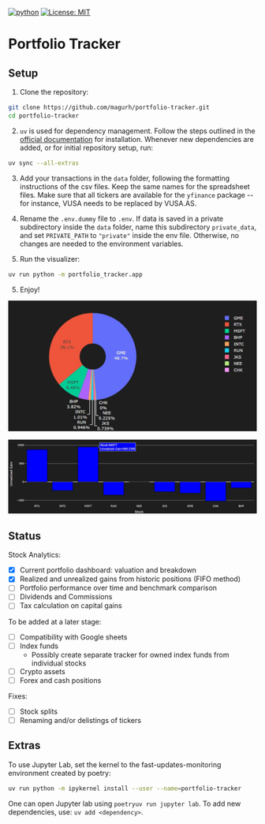 [![python](https://img.shields.io/badge/Python-3.11-3776AB.svg?style=flat&logo=python&logoColor=white)](https://www.python.org) 
[![License: MIT](https://img.shields.io/badge/License-MIT-blue.svg)](https://choosealicense.com/licenses/mit/)

# Portfolio Tracker

## Setup

1. Clone the repository:

```bash
git clone https://github.com/magurh/portfolio-tracker.git
cd portfolio-tracker
```

2. `uv` is used for dependency management. 
Follow the steps outlined in the [official documentation](https://docs.astral.sh/uv/getting-started/installation/#docker) for installation.
Whenever new dependencies are added, or for initial repository setup, run:

```bash
uv sync --all-extras
```

3. Add your transactions in the `data` folder, following the formatting instructions of the csv files.
Keep the same names for the spreadsheet files.
Make sure that all tickers are available for the `yfinance` package -- for instance, VUSA needs to be replaced by VUSA.AS.

4. Rename the `.env.dummy` file to `.env`.
If data is saved in a private subdirectory inside the `data` folder, name this subdirectory `private_data`, and set `PRIVATE_PATH` to `"private"` inside the env file.
Otherwise, no changes are needed to the environment variables.

4. Run the visualizer:

```bash
uv run python -m portfolio_tracker.app
```

5. Enjoy!

<p align="center">
  <img src="portfolio_distribution.jpg">
</p>

<p align="center">
  <img src="unrealized_gains.jpg">
</p>


## Status

Stock Analytics:

* [x] Current portfolio dashboard: valuation and breakdown
* [X] Realized and unrealized gains from historic positions (FIFO method)
* [ ] Portfolio performance over time and benchmark comparison
* [ ] Dividends and Commissions
* [ ] Tax calculation on capital gains

To be added at a later stage:

* [ ] Compatibility with Google sheets
* [ ] Index funds
    * Possibly create separate tracker for owned index funds from individual stocks
* [ ] Crypto assets
* [ ] Forex and cash positions

Fixes:

* [ ] Stock splits
* [ ] Renaming and/or delistings of tickers

## Extras 

To use Jupyter Lab, set the kernel to the fast-updates-monitoring environment created by poetry:

```bash
uv run python -m ipykernel install --user --name=portfolio-tracker
```

One can open Jupyter lab using `poetryuv run jupyter lab`. 
To add new dependencies, use: `uv add <dependency>`.

